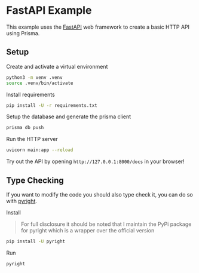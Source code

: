 # FastAPI Example

This example uses the [FastAPI](https://fastapi.tiangolo.com/) web framework to create a basic HTTP API using Prisma.

## Setup

Create and activate a virtual environment
```sh
python3 -m venv .venv
source .venv/bin/activate
```

Install requirements
```sh
pip install -U -r requirements.txt
```

Setup the database and generate the prisma client
```sh
prisma db push
```

Run the HTTP server
```sh
uvicorn main:app --reload
```

Try out the API by opening `http://127.0.0.1:8000/docs` in your browser!

## Type Checking

If you want to modify the code you should also type check it, you can do so with [pyright](https://github.com/microsoft/pyright).

Install
> For full disclosure it should be noted that I maintain the PyPi package for pyright which is a wrapper over the official version
```sh
pip install -U pyright
```

Run
```sh
pyright
```

